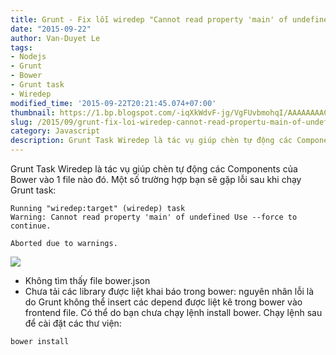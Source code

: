 ```yaml
---
title: Grunt - Fix lỗi wiredep "Cannot read property 'main' of undefined"
date: "2015-09-22"
author: Van-Duyet Le
tags:
- Nodejs
- Grunt
- Bower
- Grunt task
- Wiredep
modified_time: '2015-09-22T20:21:45.074+07:00'
thumbnail: https://1.bp.blogspot.com/-iqXkWdvF-jg/VgFUvbmohqI/AAAAAAAAC5g/alZjGwHMCHY/s1600/Screenshot%2Bfrom%2B2015-09-22%2B20%253A15%253A45.png
slug: /2015/09/grunt-fix-loi-wiredep-cannot-read-propertu-main-of-undefined.html
category: Javascript
description: Grunt Task Wiredep là tác vụ giúp chèn tự động các Components của Bower vào 1 file nào đó.
---
```


Grunt Task Wiredep là tác vụ giúp chèn tự động các Components của Bower vào 1 file nào đó.
Một số trường hợp bạn sẽ gặp lỗi sau khi chạy Grunt task:

```
Running "wiredep:target" (wiredep) task
Warning: Cannot read property 'main' of undefined Use --force to continue.

Aborted due to warnings.

```

![](https://1.bp.blogspot.com/-iqXkWdvF-jg/VgFUvbmohqI/AAAAAAAAC5g/alZjGwHMCHY/s1600/Screenshot%2Bfrom%2B2015-09-22%2B20%253A15%253A45.png)

- Không tìm thấy file bower.json
- Chưa tải các library được liệt khai báo trong bower: nguyên nhân lỗi là do Grunt không thể insert các depend được liệt kê trong bower vào frontend file. Có thể do bạn chưa chạy lệnh install bower. Chạy lệnh sau để cài đặt các thư viện:

```
bower install
```
